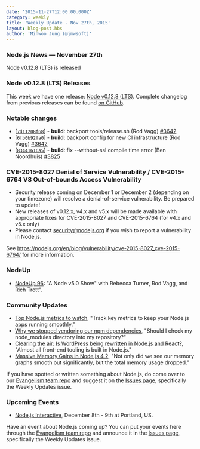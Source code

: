 ```yaml
---
date: '2015-11-27T12:00:00.000Z'
category: weekly
title: 'Weekly Update - Nov 27th, 2015'
layout: blog-post.hbs
author: 'Minwoo Jung (@jmwsoft)'
---
```


### Node.js News — November 27th

Node v0.12.8 (LTS) is released

### Node v0.12.8 (LTS) Releases

This week we have one release: [Node v0.12.8 (LTS)](https://nodejs.org/en/blog/release/v0.12.8/). Complete changelog from previous releases can be found [on GitHub](https://github.com/nodejs/node/blob/main/CHANGELOG.md).

### Notable changes

- [[`7d11208f68`](https://github.com/nodejs/node/commit/7d11208f68)] - **build**: backport tools/release.sh (Rod Vagg) [#3642](https://github.com/nodejs/node/pull/3642)
- [[`6fb0b92fa0`](https://github.com/nodejs/node/commit/6fb0b92fa0)] - **build**: backport config for new CI infrastructure (Rod Vagg) [#3642](https://github.com/nodejs/node/pull/3642)
- [[`83441616a5`](https://github.com/nodejs/node/commit/83441616a5)] - **build**: fix --without-ssl compile time error (Ben Noordhuis) [#3825](https://github.com/nodejs/node/pull/3825)

### CVE-2015-8027 Denial of Service Vulnerability / CVE-2015-6764 V8 Out-of-bounds Access Vulnerability

- Security release coming on December 1 or December 2 (depending on your timezone) will resolve a denial-of-service vulnerability. Be prepared to update!
- New releases of v0.12.x, v4.x and v5.x will be made available with appropriate fixes for CVE-2015-8027 and CVE-2015-6764 (for v4.x and v5.x only)
- Please contact security@nodejs.org if you wish to report a vulnerability in Node.js.

See https://nodejs.org/en/blog/vulnerability/cve-2015-8027_cve-2015-6764/ for more information.

### NodeUp

- [NodeUp 96](http://nodeup.com/ninetysix): "A Node v5.0 Show" with Rebecca Turner, Rod Vagg, and Rich Trott".

### Community Updates

- [Top Node.js metrics to watch](https://www.oreilly.com/ideas/top-nodejs-metrics-to-watch), "Track key metrics to keep your Node.js apps running smoothly."
- [Why we stopped vendoring our npm dependencies](http://blog.bithound.io/why-we-stopped-vendoring-our-npm-dependencies/), "Should I check my node_modules directory into my repository?"
- [Clearing the air: Is WordPress being rewritten in Node.js and React?](http://wesbos.com/wordpress-calypso-react/), "Almost all front-end tooling is built in Node.js."
- [Massive Memory Gains in Node.js 4.2](http://goldfirestudios.com/blog/140/Massive-Memory-Gains-in-Node.js-4.2), "Not only did we see our memory graphs smooth out significantly, but the total memory usage dropped."

If you have spotted or written something about Node.js, do come over to our [Evangelism team repo](https://github.com/nodejs/evangelism) and suggest it on the [Issues page](https://github.com/nodejs/evangelism/issues), specifically the Weekly Updates issue.

### Upcoming Events

- [Node.js Interactive](http://events.linuxfoundation.org/events/node-interactive), December 8th - 9th at Portland, US.

Have an event about Node.js coming up? You can put your events here through the [Evangelism team repo](https://github.com/nodejs/evangelism) and announce it in the [Issues page](https://github.com/nodejs/evangelism/issues), specifically the Weekly Updates issue.
